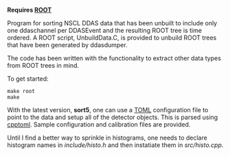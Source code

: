 **Requires [ROOT](https://root.cern.ch/)**

Program for sorting NSCL DDAS data that has been unbuilt to include only one ddaschannel per DDASEvent and the resulting ROOT tree is time ordered. A ROOT script, UnbuildData.C, is provided to unbuild ROOT trees that have been generated by ddasdumper.

The code has been written with the functionality to extract other data types from ROOT trees in mind. 

To get started:

    make root
    make


With the latest version, **sort5**, one can use a [TOML](https://github.com/toml-lang/toml) configuration file to point to the data and setup all of the detector objects. This is parsed using [cpptoml](https://github.com/skystrife/cpptoml). Sample configuration and calibration files are provided.

Until I find a better way to sprinkle in histograms, one needs to declare histogram names in *include/histo.h* and then instatiate them in *src/histo.cpp*. 